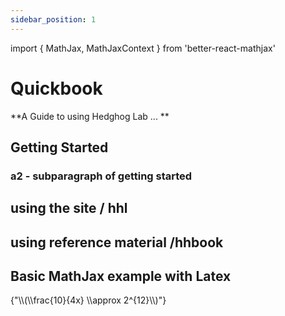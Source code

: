 ```yaml
---
sidebar_position: 1
---
```


import { MathJax, MathJaxContext } from 'better-react-mathjax'


# Quickbook
**A Guide to using Hedghog Lab ... **



## Getting Started



### a2 - subparagraph of getting started


## using the site / hhl



## using reference material /hhbook


<MathJaxContext>
      <h2>Basic MathJax example with Latex</h2>
      <MathJax>{"\\(\\frac{10}{4x} \\approx 2^{12}\\)"}</MathJax>
</MathJaxContext>
